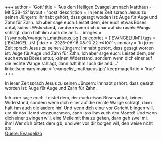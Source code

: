 +++
author = 'Gott'
title = 'Aus dem Heiligen Evangelium nach Matthäus - Mt 5,38-42'
layout = 'post'
description = 'In jener Zeit sprach Jesus zu seinen Jüngern: Ihr habt gehört, dass gesagt worden ist: Auge für Auge und Zahn für Zahn. Ich aber sage euch: Leistet dem, der euch etwas Böses antut, keinen Widerstand, sondern wenn dich einer auf die rechte Wange schlägt, dann halt ihm auch die and....'
images = ['/symbols/evangelist_matthaeus.jpg']
categories = ['EVANGELIUM']
tags = ['EVANGELIUM']
date = '2025-06-16 08:00:22 +0100'
summary = 'In jener Zeit sprach Jesus zu seinen Jüngern: Ihr habt gehört, dass gesagt worden ist: Auge für Auge und Zahn für Zahn. Ich aber sage euch: Leistet dem, der euch etwas Böses antut, keinen Widerstand, sondern wenn dich einer auf die rechte Wange schlägt, dann halt ihm auch die and....'
linkedsummaryImage = 'evangelist_matthaeus.jpg'
keepImageRatio = 'true'
+++
<!--more-->In jener Zeit sprach Jesus zu seinen Jüngern: Ihr habt gehört, dass gesagt worden ist: Auge für Auge und Zahn für Zahn.
Ich aber sage euch: Leistet dem, der euch etwas Böses antut, keinen Widerstand, sondern wenn dich einer auf die rechte Wange schlägt, dann halt ihm auch die andere hin!
Und wenn dich einer vor Gericht bringen will, um dir das Hemd wegzunehmen, dann lass ihm auch den Mantel!
Und wenn dich einer zwingen will, eine Meile mit ihm zu gehen, dann geh zwei mit ihm!
Wer dich bittet, dem gib, und wer von dir borgen will, den weise nicht ab!<br> [Quelle: Evangelizo](https://evangeliumtagfuertag.org/DE/gospel)
